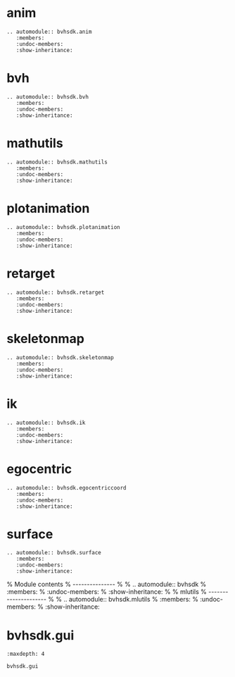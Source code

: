 # anim

```{eval-rst}
.. automodule:: bvhsdk.anim
   :members:
   :undoc-members:
   :show-inheritance:
```

# bvh

```{eval-rst}
.. automodule:: bvhsdk.bvh
   :members:
   :undoc-members:
   :show-inheritance:
```

# mathutils

```{eval-rst}
.. automodule:: bvhsdk.mathutils
   :members:
   :undoc-members:
   :show-inheritance:
```

# plotanimation

```{eval-rst}
.. automodule:: bvhsdk.plotanimation
   :members:
   :undoc-members:
   :show-inheritance:
```

# retarget

```{eval-rst}
.. automodule:: bvhsdk.retarget
   :members:
   :undoc-members:
   :show-inheritance:
```

# skeletonmap

```{eval-rst}
.. automodule:: bvhsdk.skeletonmap
   :members:
   :undoc-members:
   :show-inheritance:
```

# ik

```{eval-rst}
.. automodule:: bvhsdk.ik
   :members:
   :undoc-members:
   :show-inheritance:
```

# egocentric

```{eval-rst}
.. automodule:: bvhsdk.egocentriccoord
   :members:
   :undoc-members:
   :show-inheritance:
```

# surface

```{eval-rst}
.. automodule:: bvhsdk.surface
   :members:
   :undoc-members:
   :show-inheritance:
```


% Module contents
% ---------------
%
% .. automodule:: bvhsdk
%    :members:
%    :undoc-members:
%    :show-inheritance:
%
% mlutils
% ---------------------
%
% .. automodule:: bvhsdk.mlutils
%    :members:
%    :undoc-members:
%    :show-inheritance:

# bvhsdk.gui

```{toctree}
:maxdepth: 4

bvhsdk.gui
```

